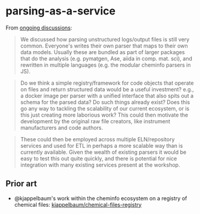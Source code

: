 # parsing-as-a-service

From [ongoing discussions](https://github.com/MADICES/MADICES-2022/discussions/33#discussioncomment-2134909):

> We discussed how parsing unstructured logs/output files is still very common. Everyone's writes their own parser that maps to their own data models. Usually these are bundled as part of larger packages that do the analysis (e.g. pymatgen, Ase, aiida in comp. mat. sci), and rewritten in multiple languages (e.g. the modular cheminfo parsers in JS).

> Do we think a simple registry/framework for code objects that operate on files and return structured data would be a useful investment? e.g., a docker image per parser with a unified interface that also spits out a schema for the parsed data? Do such things already exist? Does this go any way to tackling the scalability of our current ecosystem, or is this just creating more laborious work? This could then motivate the development by the original raw file creators, like instrument manufacturers and code authors.

>These could then be employed across multiple ELN/repository services and used for ETL in perhaps a more scalable way than is currently available. Given the wealth of existing parsers it would be easy to test this out quite quickly, and there is potential for nice integration with many existing services present at the workshop.

## Prior art

- @kjappelbaum's work within the cheminfo ecosystem on a registry of chemical files: [kjappelbaum/chemical-files-registry](https://github.com/kjappelbaum/chemical-files-registry)